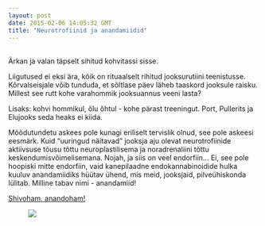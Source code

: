 ```yaml
---
layout: post
date: 2015-02-06 14:05:32 GMT
title: "Neurotrofiinid ja anandamiidid"
---
```

<p><b><br></b>&Auml;rkan ja valan t&auml;pselt sihitud kohvitassi sisse.<b><br></b></p><p>Liigutused ei eksi &auml;ra, k&otilde;ik on rituaalselt rihitud jooksurutiini teenistusse. K&otilde;rvalseisjale v&otilde;ib tunduda, et s&otilde;ltlase p&auml;ev l&auml;heb taaskord jooksule raisku. Millest see rutt kohe varahommik jooksuannus veeni lasta? </p><p>Lisaks: kohvi hommikul, &otilde;lu &otilde;htul - kohe p&auml;rast treeningut. Port, Pullerits ja Elujooks seda heaks ei kiida. </p><p>M&otilde;&otilde;dutundetu askees pole kunagi eriliselt tervislik olnud, see pole askeesi eesm&auml;rk. Kuid&nbsp;&ldquo;uuringud n&auml;itavad&rdquo; jooksja aju olevat neurotrofiinide aktiivsuse t&otilde;usu t&otilde;ttu neuroplastilisema ja noradrenaliini t&otilde;ttu keskendumisv&otilde;imelisemana. Nojah, ja siis on veel endorfiin&hellip; Ei, see pole hoopiski mitte endorfiin, vaid kanepilaadne endokannabinoidide hulka kuuluv anandamiidiks h&uuml;&uuml;tav &uuml;hend, mis meid, jooksjaid, pilve&uuml;hiskonda l&uuml;litab. Milline tabav nimi - anandamiid!

</p><p><a href="https://www.youtube.com/watch?v=O3t0FCy0v_4">Shivoham, anandoham!</a></p><figure class="" data-orig-height="480" data-orig-width="500" data-orig-src="https://31.media.tumblr.com/2efbe8081d4b0a023999890b0c35ecca/tumblr_inline_njcsfeUuxd1qjcjk2.jpg"><img src="https://66.media.tumblr.com/2efbe8081d4b0a023999890b0c35ecca/tumblr_inline_pkmfy9efbp1qjcjk2_540.jpg" data-orig-height="480" data-orig-width="500" data-orig-src="https://31.media.tumblr.com/2efbe8081d4b0a023999890b0c35ecca/tumblr_inline_njcsfeUuxd1qjcjk2.jpg"></figure>